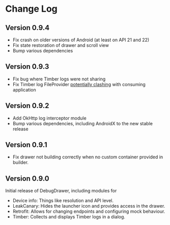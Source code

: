 Change Log
==========

Version 0.9.4
-------------

- Fix crash on older versions of Android (at least on API 21 and 22)
- Fix state restoration of drawer and scroll view
- Bump various dependencies

Version 0.9.3
-------------

- Fix bug where Timber logs were not sharing
- Fix Timber log FileProvider [potentially clashing](https://commonsware.com/blog/2017/06/27/fileprovider-libraries.html) with consuming application

Version 0.9.2
-------------

- Add OkHttp log interceptor module
- Bump various dependencies, including AndroidX to the new stable release

Version 0.9.1
-------------

- Fix drawer not building correctly when no custom container provided in builder.

Version 0.9.0
-------------

Initial release of DebugDrawer, including modules for
 - Device info: Things like resolution and API level.
 - LeakCanary: Hides the launcher icon and provides access in the drawer.
 - Retrofit: Allows for changing endpoints and configuring mock behaviour.
 - Timber: Collects and displays Timber logs in a dialog.
